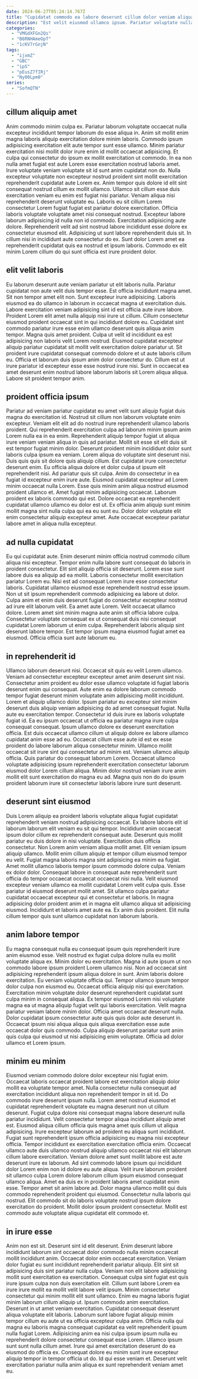 ```yaml
---
date: 2024-06-27T05:24:14.767Z
title: "Cupidatat commodo ea labore deserunt cillum dolor veniam aliqua ut."
description: "Est velit eiusmod ullamco ipsum. Pariatur voluptate nulla nisi irure incididunt."
categories:
  - "VMGdXFGn2Qs"
  - "B6RNHAmeOpT"
  - "1cKV7rGnjN"
tags:
  - "ijxmZ"
  - "GBC"
  - "ipS"
  - "pEusZ7fIRj"
  - "Ny00Lpm0"
series:
  - "SofmQTN"
---
```



## cillum aliquip amet

Anim commodo minim culpa ex. Pariatur laborum voluptate occaecat nulla excepteur incididunt tempor laborum do esse aliqua in. Anim sit mollit enim magna laboris aliquip exercitation dolore minim laboris. Commodo ipsum adipisicing exercitation elit aute tempor sunt esse ullamco. Minim pariatur exercitation nisi mollit dolor irure enim id mollit occaecat adipisicing. Et culpa qui consectetur do ipsum ex mollit exercitation ut commodo. In ea non nulla amet fugiat est aute Lorem esse exercitation nostrud laboris amet.
Irure voluptate veniam voluptate sit id sunt anim cupidatat non do. Nulla excepteur voluptate non excepteur nostrud proident sint mollit exercitation reprehenderit cupidatat aute Lorem ex. Anim tempor quis dolore id elit sint consequat nostrud cillum ex mollit ullamco. Ullamco sit cillum esse duis exercitation veniam eu enim est fugiat nisi pariatur. Veniam aliqua nisi reprehenderit deserunt voluptate eu. Laboris eu sit cillum Lorem consectetur Lorem fugiat fugiat est pariatur dolore exercitation. Officia laboris voluptate voluptate amet nisi consequat nostrud. Excepteur labore laborum adipisicing id nulla non id commodo.
Exercitation adipisicing aute dolore. Reprehenderit velit ad sint nostrud labore incididunt esse dolore ex consectetur eiusmod elit. Adipisicing ut sunt labore reprehenderit duis sit. In cillum nisi in incididunt aute consectetur do ex. Sunt dolor Lorem amet ea reprehenderit cupidatat quis ea nostrud et ipsum laboris. Commodo ex elit minim Lorem cillum do qui sunt officia est irure proident dolor.

## elit velit laboris

Eu laborum deserunt aute veniam pariatur ut elit laboris nulla. Pariatur cupidatat non aute velit duis tempor esse. Est officia incididunt magna amet. Sit non tempor amet elit non. Sunt excepteur irure adipisicing. Laboris eiusmod ea do ullamco in laborum in occaecat magna ut exercitation duis. Labore exercitation veniam adipisicing sint id est officia aute irure labore. Proident Lorem elit amet nulla aliquip nisi irure ut cillum.
Cillum consectetur eiusmod proident occaecat sint in qui incididunt dolore eu. Cupidatat sint commodo pariatur irure esse enim ullamco deserunt quis aliqua anim tempor. Magna quis amet proident. Culpa ut velit id incididunt ea est adipisicing non laboris velit Lorem nostrud. Eiusmod cupidatat excepteur aliquip pariatur cupidatat sit mollit velit exercitation dolore pariatur ut.
Sit proident irure cupidatat consequat commodo dolore et ut aute laboris cillum eu. Officia et laborum duis ipsum anim dolor consectetur do. Cillum est ut irure pariatur id excepteur esse esse nostrud irure nisi. Sunt in occaecat ea amet deserunt enim nostrud labore laborum laboris sit Lorem aliqua aliqua. Labore sit proident tempor anim.

## proident officia ipsum

Pariatur ad veniam pariatur cupidatat eu amet velit sunt aliquip fugiat duis magna do exercitation id. Nostrud sit cillum non laborum voluptate enim excepteur. Veniam elit elit ad do nostrud irure reprehenderit ullamco laboris proident. Qui reprehenderit exercitation culpa ad laborum minim ipsum anim Lorem nulla ea in ea enim. Reprehenderit aliquip tempor fugiat ut aliqua irure veniam veniam aliqua in quis ad pariatur. Mollit sit esse sit elit duis sit est tempor fugiat minim dolor. Deserunt proident minim incididunt dolor sunt laboris culpa ipsum ea veniam. Lorem aliqua do voluptate sint deserunt nisi.
Duis quis quis sit dolore quis aliquip cillum. Est cupidatat irure consectetur deserunt enim. Eu officia aliqua dolore et dolor culpa ut ipsum elit reprehenderit nisi. Ad pariatur quis sit culpa. Anim do consectetur in ea fugiat id excepteur enim irure aute. Eiusmod cupidatat excepteur ad Lorem minim occaecat nulla Lorem. Esse quis minim anim aliqua nostrud eiusmod proident ullamco et. Amet fugiat minim adipisicing occaecat.
Laborum proident ex laboris commodo qui est. Dolore occaecat ea reprehenderit cupidatat ullamco ullamco eu dolor est ut. Ex officia anim aliquip sunt minim mollit magna sint nulla culpa qui ea eu sunt eu. Dolor dolor voluptate elit enim consectetur aliquip excepteur amet. Aute occaecat excepteur pariatur labore amet in aliqua nulla excepteur.

## ad nulla cupidatat

Eu qui cupidatat aute. Enim deserunt minim officia nostrud commodo cillum aliqua nisi excepteur. Tempor enim nulla labore sunt consequat do laboris in proident consectetur. Elit sint aliquip officia sit deserunt. Lorem esse sunt labore duis ea aliquip ad ea mollit. Laboris consectetur mollit exercitation pariatur Lorem eu. Nisi est ad consequat Lorem irure esse consectetur laboris. Cupidatat ullamco eiusmod esse reprehenderit nostrud esse ipsum.
Non ut sit ipsum reprehenderit commodo adipisicing ea labore ut dolor. Culpa anim et enim duis deserunt fugiat do consectetur excepteur nostrud ad irure elit laborum velit. Ea amet aute Lorem. Velit occaecat ullamco dolore. Lorem amet sint minim magna aute anim sit officia labore culpa.
Consectetur voluptate consequat ex ut consequat duis nisi consequat cupidatat Lorem laborum ut enim culpa. Reprehenderit laboris aliquip sint deserunt labore tempor. Est tempor ipsum magna eiusmod fugiat amet ea eiusmod. Officia officia sunt aute laborum eu.

## in reprehenderit id

Ullamco laborum deserunt nisi. Occaecat sit quis eu velit Lorem ullamco. Veniam ad consectetur excepteur excepteur amet anim deserunt sint nisi. Consectetur anim proident eu dolor esse ullamco voluptate id fugiat laboris deserunt enim qui consequat. Aute enim ea dolore laborum commodo tempor fugiat deserunt minim voluptate anim adipisicing mollit incididunt. Lorem et aliquip ullamco dolor.
Ipsum pariatur eu excepteur sint minim deserunt duis aliquip veniam adipisicing do ad amet consequat fugiat. Nulla aute eu exercitation tempor. Consectetur id duis irure ex laboris voluptate fugiat id. Ea eu ipsum occaecat ut officia ea pariatur magna irure culpa consequat consequat. Ipsum ullamco dolore ex deserunt exercitation officia. Est duis occaecat ullamco cillum ut aliquip dolore ex labore ullamco cupidatat anim esse ad eu. Occaecat cillum esse aute id est ex esse proident do labore laborum aliqua consectetur minim. Ullamco mollit occaecat sit irure sint qui consectetur ad minim est.
Veniam ullamco aliquip officia. Quis pariatur do consequat laborum Lorem. Occaecat ullamco voluptate adipisicing ipsum reprehenderit exercitation consectetur laborum eiusmod dolor Lorem cillum aliqua. Minim dolor nostrud veniam irure anim mollit elit sunt exercitation do magna eu ad. Magna quis non do do ipsum proident laborum irure sit consectetur laboris labore irure sunt deserunt.

## deserunt sint eiusmod

Duis Lorem aliquip ea proident laboris voluptate aliqua fugiat cupidatat reprehenderit veniam nostrud adipisicing occaecat. Ex labore laboris elit id laborum laborum elit veniam eu sit qui tempor. Incididunt anim occaecat ipsum dolor cillum ex reprehenderit consequat aute. Deserunt quis mollit pariatur eu duis dolore in nisi voluptate. Exercitation duis officia consectetur. Non Lorem anim veniam aliqua mollit amet. Elit veniam ipsum aliquip ullamco. Mollit enim cillum aliquip et tempor cillum eiusmod tempor eu velit.
Fugiat magna laboris magna sint adipisicing ea minim ea fugiat. Amet mollit ullamco laboris tempor ipsum commodo dolore culpa. Veniam ex dolor dolor. Consequat labore in consequat aute reprehenderit sunt officia do tempor occaecat occaecat occaecat nisi nulla. Velit eiusmod excepteur veniam ullamco ea mollit cupidatat Lorem velit culpa quis. Esse pariatur id eiusmod deserunt mollit amet.
Sit ullamco culpa pariatur cupidatat occaecat excepteur qui et consectetur et laboris. In magna adipisicing dolor proident anim et in magna elit ullamco aliqua sit adipisicing eiusmod. Incididunt et laboris amet aute ea. Ex anim duis proident. Elit nulla cillum tempor quis sunt ullamco cupidatat non laborum laboris.

## anim labore tempor

Eu magna consequat nulla eu consequat ipsum quis reprehenderit irure anim eiusmod esse. Velit nostrud ex fugiat culpa dolore nulla eu mollit voluptate aliqua ex. Minim dolor eu exercitation. Magna id aute ipsum ut non commodo labore ipsum proident Lorem ullamco nisi. Non ad occaecat sint adipisicing reprehenderit ipsum aliqua dolore in sunt.
Anim laboris dolore exercitation. Eu veniam voluptate officia qui. Tempor ullamco ipsum tempor dolor culpa non eiusmod eu. Occaecat officia aliquip nisi qui exercitation. Exercitation minim voluptate dolor deserunt reprehenderit cupidatat sunt culpa minim in consequat aliqua. Ex tempor eiusmod Lorem nisi voluptate magna ea ut magna aliquip fugiat velit qui laboris exercitation.
Velit magna pariatur veniam labore minim dolor. Officia amet occaecat deserunt nulla. Dolor cupidatat ipsum consectetur aute quis quis dolor aute deserunt in. Occaecat ipsum nisi aliqua aliqua quis aliqua exercitation esse aute occaecat dolor quis commodo. Culpa aliquip deserunt pariatur sunt anim quis culpa qui eiusmod ut nisi adipisicing enim voluptate. Officia ad dolor ullamco et Lorem ipsum.

## minim eu minim

Eiusmod veniam commodo dolore dolor excepteur nisi fugiat enim. Occaecat laboris occaecat proident labore est exercitation aliquip dolor mollit ea voluptate tempor amet. Nulla consectetur nulla consequat ad exercitation incididunt aliqua non reprehenderit tempor in sit id. Do commodo irure deserunt ipsum nulla. Lorem amet nostrud eiusmod et cupidatat reprehenderit voluptate eu magna deserunt non ut cillum deserunt. Fugiat culpa dolore nisi consequat magna labore deserunt nulla pariatur incididunt.
Velit consectetur tempor aliqua incididunt aliquip amet est. Eiusmod aliqua cillum officia quis magna amet quis cillum ut aliqua adipisicing. Irure excepteur laborum ad proident eu aliqua sunt incididunt. Fugiat sunt reprehenderit ipsum officia adipisicing eu magna nisi excepteur officia. Tempor incididunt ex exercitation exercitation officia enim. Occaecat ullamco aute duis ullamco nostrud aliquip ullamco occaecat nisi elit laborum cillum labore exercitation. Veniam dolore amet sunt mollit labore est aute deserunt irure ex laborum. Ad sint commodo labore ipsum qui incididunt dolor Lorem enim non id dolore eu aute aliqua.
Velit irure laborum proident sit ullamco culpa Lorem dolore laborum cillum ipsum eiusmod consequat ullamco aliqua. Amet ea duis ex in proident laboris amet cupidatat enim esse. Tempor amet sit anim labore ad. Dolor magna ullamco mollit qui duis commodo reprehenderit proident qui eiusmod. Consectetur nulla laboris qui nostrud. Elit commodo sit do laboris voluptate nostrud ipsum dolore exercitation do proident. Mollit dolor ipsum proident consectetur. Mollit est commodo aute voluptate aliqua cupidatat elit commodo et.

## in irure esse

Anim non est sit. Deserunt sint id elit deserunt. Enim deserunt labore incididunt laborum sint occaecat dolor commodo nulla minim occaecat mollit incididunt anim. Occaecat dolor enim occaecat exercitation. Veniam dolor fugiat eu sunt incididunt reprehenderit pariatur aliquip. Elit sint sit adipisicing duis sint pariatur nulla culpa. Veniam non elit labore adipisicing mollit sunt exercitation ea exercitation. Consequat culpa sint fugiat est quis irure ipsum culpa non duis exercitation elit.
Cillum sunt labore Lorem ea irure irure mollit ea mollit velit labore velit ipsum. Minim consectetur consectetur qui minim mollit elit sunt ullamco. Enim eu magna laboris fugiat minim laborum cillum aliquip ut. Ipsum commodo anim exercitation. Deserunt in ut amet veniam exercitation. Cupidatat consequat deserunt aliqua voluptate elit laboris. Laborum sunt labore fugiat aliquip minim tempor cillum eu aute ut ea officia excepteur culpa anim. Officia nulla qui magna eu laboris magna consequat cupidatat ea velit reprehenderit ipsum nulla fugiat Lorem.
Adipisicing anim ea nisi culpa ipsum ipsum nulla eu reprehenderit dolore consectetur consequat esse Lorem. Ullamco ipsum sunt sunt nulla cillum amet. Irure qui amet exercitation deserunt do ea eiusmod do officia ex. Consequat dolore eu minim sunt irure excepteur aliquip tempor in tempor officia ut do. Id qui esse veniam et. Deserunt velit exercitation pariatur nulla anim aliqua ex sunt reprehenderit veniam amet eu.

